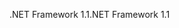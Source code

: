 <span data-ttu-id="2a197-101">.NET Framework 1.1</span><span class="sxs-lookup"><span data-stu-id="2a197-101">.NET Framework 1.1</span></span>